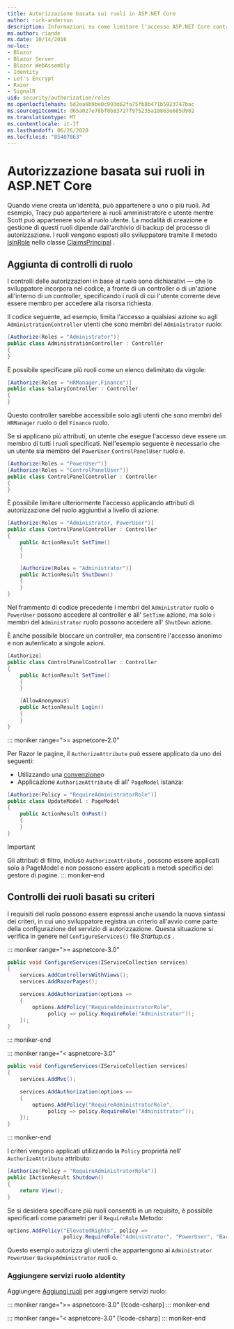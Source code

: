 ```yaml
---
title: Autorizzazione basata sui ruoli in ASP.NET Core
author: rick-anderson
description: Informazioni su come limitare l'accesso ASP.NET Core controller e le azioni passando i ruoli all'attributo di autorizzazione.
ms.author: riande
ms.date: 10/14/2016
no-loc:
- Blazor
- Blazor Server
- Blazor WebAssembly
- Identity
- Let's Encrypt
- Razor
- SignalR
uid: security/authorization/roles
ms.openlocfilehash: 5d2ea6b9be0c993d62fa75fb8b471b5923747bac
ms.sourcegitcommit: d65a027e78bf0b83727f975235a18863e685d902
ms.translationtype: MT
ms.contentlocale: it-IT
ms.lasthandoff: 06/26/2020
ms.locfileid: "85407863"
---
```

# <a name="role-based-authorization-in-aspnet-core"></a>Autorizzazione basata sui ruoli in ASP.NET Core

<a name="security-authorization-role-based"></a>

Quando viene creata un'identità, può appartenere a uno o più ruoli. Ad esempio, Tracy può appartenere ai ruoli amministratore e utente mentre Scott può appartenere solo al ruolo utente. La modalità di creazione e gestione di questi ruoli dipende dall'archivio di backup del processo di autorizzazione. I ruoli vengono esposti allo sviluppatore tramite il metodo [IsInRole](/dotnet/api/system.security.principal.genericprincipal.isinrole) nella classe [ClaimsPrincipal](/dotnet/api/system.security.claims.claimsprincipal) .

## <a name="adding-role-checks"></a>Aggiunta di controlli di ruolo

I controlli delle autorizzazioni in base al ruolo sono dichiarativi &mdash; che lo sviluppatore incorpora nel codice, a fronte di un controller o di un'azione all'interno di un controller, specificando i ruoli di cui l'utente corrente deve essere membro per accedere alla risorsa richiesta.

Il codice seguente, ad esempio, limita l'accesso a qualsiasi azione su agli `AdministrationController` utenti che sono membri del `Administrator` ruolo:

```csharp
[Authorize(Roles = "Administrator")]
public class AdministrationController : Controller
{
}
```

È possibile specificare più ruoli come un elenco delimitato da virgole:

```csharp
[Authorize(Roles = "HRManager,Finance")]
public class SalaryController : Controller
{
}
```

Questo controller sarebbe accessibile solo agli utenti che sono membri del `HRManager` ruolo o del `Finance` ruolo.

Se si applicano più attributi, un utente che esegue l'accesso deve essere un membro di tutti i ruoli specificati. Nell'esempio seguente è necessario che un utente sia membro del `PowerUser` `ControlPanelUser` ruolo e.

```csharp
[Authorize(Roles = "PowerUser")]
[Authorize(Roles = "ControlPanelUser")]
public class ControlPanelController : Controller
{
}
```

È possibile limitare ulteriormente l'accesso applicando attributi di autorizzazione del ruolo aggiuntivi a livello di azione:

```csharp
[Authorize(Roles = "Administrator, PowerUser")]
public class ControlPanelController : Controller
{
    public ActionResult SetTime()
    {
    }

    [Authorize(Roles = "Administrator")]
    public ActionResult ShutDown()
    {
    }
}
```

Nel frammento di codice precedente i membri del `Administrator` ruolo o `PowerUser` possono accedere al controller e all' `SetTime` azione, ma solo i membri del `Administrator` ruolo possono accedere all' `ShutDown` azione.

È anche possibile bloccare un controller, ma consentire l'accesso anonimo e non autenticato a singole azioni.

```csharp
[Authorize]
public class ControlPanelController : Controller
{
    public ActionResult SetTime()
    {
    }

    [AllowAnonymous]
    public ActionResult Login()
    {
    }
}
```

::: moniker range=">= aspnetcore-2.0"

Per Razor le pagine, il `AuthorizeAttribute` può essere applicato da uno dei seguenti:

* Utilizzando una [convenzione](xref:razor-pages/razor-pages-conventions#page-model-action-conventions)o
* Applicazione `AuthorizeAttribute` di all' `PageModel` istanza:

```csharp
[Authorize(Policy = "RequireAdministratorRole")]
public class UpdateModel : PageModel
{
    public ActionResult OnPost()
    {
    }
}
```

> [!IMPORTANT]
> Gli attributi di filtro, incluso `AuthorizeAttribute` , possono essere applicati solo a PageModel e non possono essere applicati a metodi specifici del gestore di pagine.
::: moniker-end

<a name="security-authorization-role-policy"></a>

## <a name="policy-based-role-checks"></a>Controlli dei ruoli basati su criteri

I requisiti del ruolo possono essere espressi anche usando la nuova sintassi dei criteri, in cui uno sviluppatore registra un criterio all'avvio come parte della configurazione del servizio di autorizzazione. Questa situazione si verifica in genere nel `ConfigureServices()` file *Startup.cs* .

::: moniker range=">= aspnetcore-3.0"
```csharp
public void ConfigureServices(IServiceCollection services)
{
    services.AddControllersWithViews();
    services.AddRazorPages();

    services.AddAuthorization(options =>
    {
        options.AddPolicy("RequireAdministratorRole",
             policy => policy.RequireRole("Administrator"));
    });
}
```
::: moniker-end

::: moniker range="< aspnetcore-3.0"
```csharp
public void ConfigureServices(IServiceCollection services)
{
    services.AddMvc();

    services.AddAuthorization(options =>
    {
        options.AddPolicy("RequireAdministratorRole",
             policy => policy.RequireRole("Administrator"));
    });
}
```
::: moniker-end

I criteri vengono applicati utilizzando la `Policy` proprietà nell' `AuthorizeAttribute` attributo:

```csharp
[Authorize(Policy = "RequireAdministratorRole")]
public IActionResult Shutdown()
{
    return View();
}
```

Se si desidera specificare più ruoli consentiti in un requisito, è possibile specificarli come parametri per il `RequireRole` Metodo:

```csharp
options.AddPolicy("ElevatedRights", policy =>
                  policy.RequireRole("Administrator", "PowerUser", "BackupAdministrator"));
```

Questo esempio autorizza gli utenti che appartengono ai `Administrator` `PowerUser` `BackupAdministrator` ruoli o.

### <a name="add-role-services-to-identity"></a>Aggiungere servizi ruolo aIdentity

Aggiungere [Aggiungi ruoli](/dotnet/api/microsoft.aspnetcore.identity.identitybuilder.addroles#Microsoft_AspNetCore_Identity_IdentityBuilder_AddRoles__1) per aggiungere servizi ruolo:

::: moniker range=">= aspnetcore-3.0"
[!code-csharp[](roles/samples/3_0/Startup.cs?name=snippet&highlight=7)]
::: moniker-end

::: moniker range="< aspnetcore-3.0"
[!code-csharp[](roles/samples/2_2/Startup.cs?name=snippet&highlight=7)]
::: moniker-end

